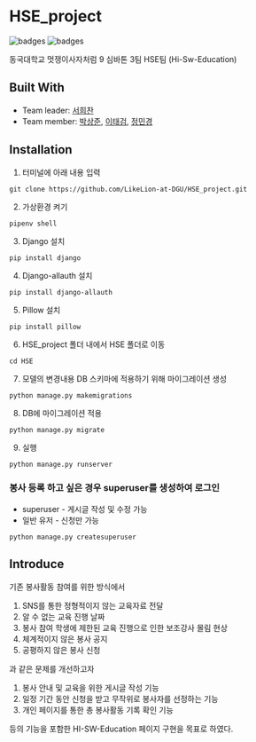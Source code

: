 # HSE_project

![badges](https://img.shields.io/badge/python-3.9-blue)
![badges](https://img.shields.io/badge/Django-3.2.4-yellow)

동국대학교 멋쟁이사자처럼 9 심바톤 3팀 HSE팀 (Hi-Sw-Education)

## Built With

- Team leader: [서희찬](https://github.com/seochan99)
- Team member: [박상준](https://github.com/tkdwns414), [이태검](https://github.com/LeeTaeGeom), [정민경](https://github.com/kkong1007)

## Installation

1. 터미널에 아래 내용 입력

```
git clone https://github.com/LikeLion-at-DGU/HSE_project.git
```

2. 가상환경 켜기

```
pipenv shell
```

3. Django 설치

```
pip install django
```

4. Django-allauth 설치

```
pip install django-allauth
```

5. Pillow 설치

```
pip install pillow
```

6. HSE_project 폴더 내에서 HSE 폴더로 이동

```
cd HSE
```

7. 모델의 변경내용 DB 스키마에 적용하기 위해 마이그레이션 생성

```
python manage.py makemigrations
```

8. DB에 마이그레이션 적용

```
python manage.py migrate
```

9. 실행

```
python manage.py runserver
```

### 봉사 등록 하고 싶은 경우 superuser를 생성하여 로그인
- superuser - 게시글 작성 및 수정 가능
- 일반 유저 - 신청만 가능

```
python manage.py createsuperuser
```

## Introduce

기존 봉사활동 참여를 위한 방식에서 

1. SNS를 통한 정형적이지 않는 교육자료 전달
2. 알 수 없는 교육 진행 날짜
3. 봉사 참여 학생에 제한된 교육 진행으로 인한 보조강사 몰림 현상
4. 체계적이지 않은 봉사 공지
5. 공평하지 않은 봉사 신청

과 같은 문제를 개선하고자

1. 봉사 안내 및 교육을 위한 게시글 작성 기능 
2. 일정 기간 동안 신청을 받고 무작위로 봉사자를 선정하는 기능
3. 개인 페이지를 통한 총 봉사활동 기록 확인 기능

등의 기능을 포함한 HI-SW-Education 페이지 구현을 목표로 하였다.
